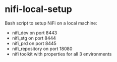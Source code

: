 # nifi-local-setup
Bash script to setup NiFi on a local machine:
- nifi_dev on port 8443
- nifi_stg on port 8444
- nifi_prd on port 8445
- nifi_repository on port 18080
- nifi toolkit with properties for all 3 environments
